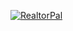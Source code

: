 [![RealtorPal](https://user-images.githubusercontent.com/64159001/233439291-c133c432-2b78-4829-ad55-56fcebb4aac2.png)](https://f94f7f-5173.csb.app/)

